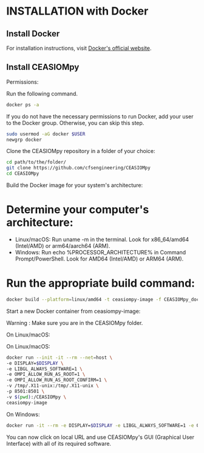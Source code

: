 # INSTALLATION with Docker

## Install Docker

For installation instructions, visit [Docker's official website](https://docs.docker.com/get-started/get-docker/).

## Install CEASIOMpy

Permissions:

Run the following command.

```bash
docker ps -a
```

If you do not have the necessary permissions to run Docker, add your user to the Docker group. Otherwise, you can skip this step.

```bash
sudo usermod -aG docker $USER
newgrp docker
```

Clone the CEASIOMpy repository in a folder of your choice:

```bash
cd path/to/the/folder/
git clone https://github.com/cfsengineering/CEASIOMpy
cd CEASIOMpy
```

Build the Docker image for your system's architecture:

# Determine your computer's architecture:

- Linux/macOS: Run uname -m in the terminal. Look for x86_64/amd64 (Intel/AMD) or arm64/aarch64 (ARM).
- Windows: Run echo %PROCESSOR_ARCHITECTURE% in Command Prompt/PowerShell. Look for AMD64 (Intel/AMD) or ARM64 (ARM).

# Run the appropriate build command:

```bash
docker build --platform=linux/amd64 -t ceasiompy-image -f CEASIOMpy_docker_Installation .
```

Start a new Docker container from ceasiompy-image:

Warning : Make sure you are in the CEASIOMpy folder.

On Linux/macOS:

On Linux/macOS:

```bash
docker run --init -it --rm --net=host \
-e DISPLAY=$DISPLAY \
-e LIBGL_ALWAYS_SOFTWARE=1 \
-e OMPI_ALLOW_RUN_AS_ROOT=1 \
-e OMPI_ALLOW_RUN_AS_ROOT_CONFIRM=1 \
-v /tmp/.X11-unix:/tmp/.X11-unix \
-p 8501:8501 \
-v $(pwd):/CEASIOMpy \
ceasiompy-image
```

On Windows:

```bash
docker run -it --rm -e DISPLAY=$DISPLAY -e LIBGL_ALWAYS_SOFTWARE=1 -e OMPI_ALLOW_RUN_AS_ROOT=1 -e OMPI_ALLOW_RUN_AS_ROOT_CONFIRM=1 -v /tmp/.X11-unix:/tmp/.X11-unix -p 8501:8501 -v ${PWD}:/CEASIOMpy ceasiompy-image
```

You can now click on local URL and use CEASIOMpy's GUI (Graphical User Interface) with all of its required software.
